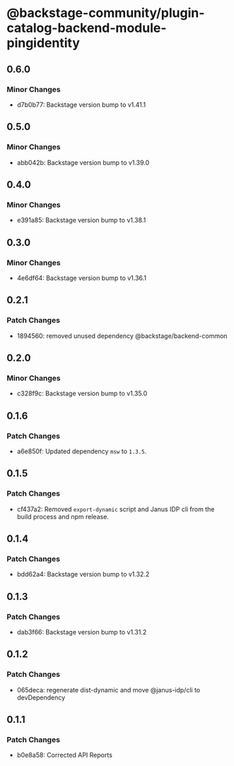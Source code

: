 # @backstage-community/plugin-catalog-backend-module-pingidentity

## 0.6.0

### Minor Changes

- d7b0b77: Backstage version bump to v1.41.1

## 0.5.0

### Minor Changes

- abb042b: Backstage version bump to v1.39.0

## 0.4.0

### Minor Changes

- e391a85: Backstage version bump to v1.38.1

## 0.3.0

### Minor Changes

- 4e6df64: Backstage version bump to v1.36.1

## 0.2.1

### Patch Changes

- 1894560: removed unused dependency @backstage/backend-common

## 0.2.0

### Minor Changes

- c328f9c: Backstage version bump to v1.35.0

## 0.1.6

### Patch Changes

- a6e850f: Updated dependency `msw` to `1.3.5`.

## 0.1.5

### Patch Changes

- cf437a2: Removed `export-dynamic` script and Janus IDP cli from the build process and npm release.

## 0.1.4

### Patch Changes

- bdd62a4: Backstage version bump to v1.32.2

## 0.1.3

### Patch Changes

- dab3f66: Backstage version bump to v1.31.2

## 0.1.2

### Patch Changes

- 065deca: regenerate dist-dynamic and move @janus-idp/cli to devDependency

## 0.1.1

### Patch Changes

- b0e8a58: Corrected API Reports
